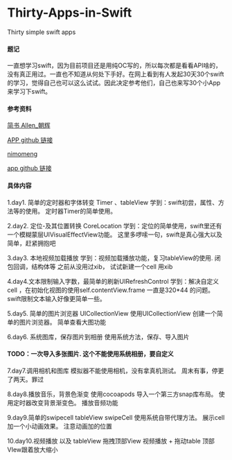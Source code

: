# Thirty-Apps-in-Swift
Thirty simple swift apps

#### 题记
一直想学习swift，因为目前项目还是用纯OC写的，所以每次都是看看API啥的，没有真正用过。一直也不知道从何处下手好。在网上看到有人发起30天30个swift的学习，觉得自己也可以这么试试。因此决定参考他们，自己也来写30个小App来学习下swift。

#### 参考资料
[简书 Allen_朝辉](https://www.jianshu.com/p/52032bc4cbe4)

[APP github 链接](https://github.com/allenwong/30DaysofSwift)


[nimomeng](https://juejin.im/post/5c618227518825625c270640)

[app github 链接](https://github.com/nimomeng/30-swift-projects-in-30-days)



#### 具体内容
1.day1. 简单的定时器和字体转变  Timer 、tableView
学到：swift初尝，属性、方法等的使用。 定时器Timer的简单使用。

2.day2. 定位-及其位置转换  CoreLocation
学到：定位的简单使用，swift里还有一个模糊蒙层UIVisualEffectView功能。
这里多啰嗦一句，swift是真心强大以及简单，赶紧拥抱吧

3.day3. 本地视频加载播放
学到：视频加载播放功能，复习tableView的使用.  闭包回调，结构体等
之前从没用过xib， 试试新建一个cell 用xib

4.day4.文本限制输入字数，最简单的刷新UIRefreshControl
学到：解决自定义cell ，在初始化视图的使用self.contentView.frame 一直是320*44 的问题。
swift限制文本输入好像更简单一些。

5.day5. 简单的图片浏览器 UICollectionView
使用UICollectionView 创建一个简单的图片浏览器。 简单查看大图功能

6.day6. 系统图库，保存图片到相册
使用系统方法，保存、导入图片
#### TODO：一次导入多张图片. 这个不能使用系统相册，要自定义

7.day7.调用相机和图库
模拟器不能使用相机，没有拿真机测试。  周末有事，停更了两天。罪过

8.day8.播放音乐，背景色渐变
使用cocoapods 导入一个第三方snap库布局。  使用定时器改变背景渐变色。 播放音频功能

9.day9.简单的swipecell
tableView  swipeCell  使用系统自带代理方法。 展示cell加一个小动画效果。 注意动画加的位置

10.day10.视频播放 以及 tableView 拖拽顶部View
视频播放 + 拖动table 顶部VIew跟着放大缩小


